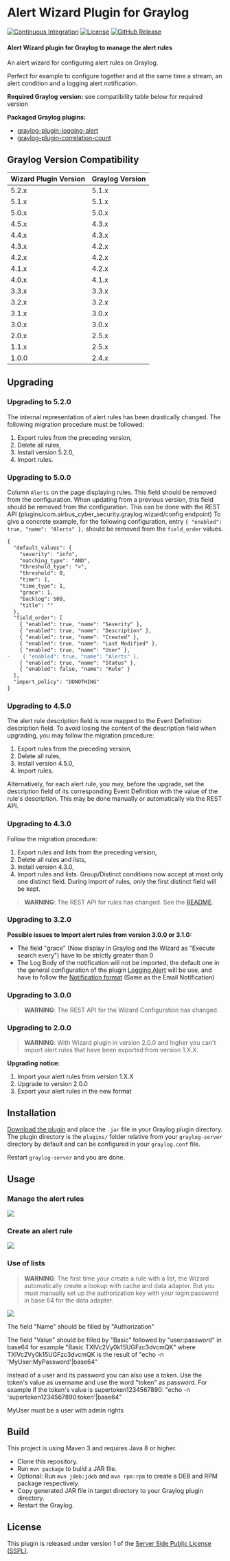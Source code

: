 # Alert Wizard Plugin for Graylog

[![Continuous Integration](https://github.com/airbus-cyber/graylog-plugin-alert-wizard/actions/workflows/ci.yml/badge.svg)](https://github.com/airbus-cyber/graylog-plugin-alert-wizard/actions/workflows/ci.yml)
[![License](https://img.shields.io/badge/license-SSPL-green)](https://www.mongodb.com/licensing/server-side-public-license)
[![GitHub Release](https://img.shields.io/badge/release-v3.3.0-blue.svg)](https://github.com/airbus-cyber/graylog-plugin-alert-wizard/releases)

#### Alert Wizard plugin for Graylog to manage the alert rules

An alert wizard for configuring alert rules on Graylog.
 
Perfect for example to configure together and at the same time a stream, an alert condition and a logging alert notification.

**Required Graylog version:** see compatibility table below for required version

**Packaged Graylog plugins:**
* [graylog-plugin-logging-alert](https://github.com/airbus-cyber/graylog-plugin-logging-alert)
* [graylog-plugin-correlation-count](https://github.com/airbus-cyber/graylog-plugin-correlation-count)

## Graylog Version Compatibility

| Wizard Plugin Version | Graylog Version |
|-----------------------|-----------------|
| 5.2.x                 | 5.1.x           |
| 5.1.x                 | 5.1.x           |
| 5.0.x                 | 5.0.x           |
| 4.5.x                 | 4.3.x           |
| 4.4.x                 | 4.3.x           |
| 4.3.x                 | 4.2.x           |
| 4.2.x                 | 4.2.x           |
| 4.1.x                 | 4.2.x           |
| 4.0.x                 | 4.1.x           |
| 3.3.x                 | 3.3.x           |
| 3.2.x                 | 3.2.x           |
| 3.1.x                 | 3.0.x           |
| 3.0.x                 | 3.0.x           |
| 2.0.x                 | 2.5.x           |
| 1.1.x                 | 2.5.x           |
| 1.0.0                 | 2.4.x           |


## Upgrading

### Upgrading to 5.2.0

The internal representation of alert rules has been drastically changed. The following migration procedure must be followed:
1. Export rules from the preceding version,
2. Delete all rules,
3. Install version 5.2.0,
4. Import rules.

### Upgrading to 5.0.0
Column `Alerts` on the page displaying rules. This field should be removed from the configuration.
When updating from a previous version, this field should be removed from the configuration. This can be done with the REST API
(plugins/com.airbus_cyber_security.graylog.wizard/config endpoint)
To give a concrete example, for the following configuration, entry `{ "enabled": true, "name": "Alerts" },` should be removed from the `field_order` values.
```diff
{
  "default_values": {
    "severity": "info",
    "matching_type": "AND",
    "threshold_type": ">",
    "threshold": 0,
    "time": 1,
    "time_type": 1,
    "grace": 1,
    "backlog": 500,
    "title": ""
  },
  "field_order": [
    { "enabled": true, "name": "Severity" },
    { "enabled": true, "name": "Description" },
    { "enabled": true, "name": "Created" },
    { "enabled": true, "name": "Last Modified" },
    { "enabled": true, "name": "User" },
-    { "enabled": true, "name": "Alerts" },
    { "enabled": true, "name": "Status" },
    { "enabled": false, "name": "Rule" }
  ],
  "import_policy": "DONOTHING"
}
```

### Upgrading to 4.5.0

The alert rule description field is now mapped to the Event Definition description field.
To avoid losing the content of the description field when upgrading, you may follow the migration procedure:
1. Export rules from the preceding version,
2. Delete all rules,
3. Install version 4.5.0,
4. Import rules.

Alternatively, for each alert rule, you may, before the upgrade, set the description field of its corresponding
Event Definition with the value of the rule's description. This may be done manually or automatically via the REST API.

### Upgrading to 4.3.0

Follow the migration procedure:
1. Export rules and lists from the preceding version,
2. Delete all rules and lists,
3. Install version 4.3.0,
4. Import rules and lists.
Group/Distinct conditions now accept at most only one distinct field. During import of rules, only the first distinct field will be kept.

> **WARNING**: The REST API for rules has changed. See the [README](https://github.com/airbus-cyber/graylog-plugin-alert-wizard/blob/master/CHANGELOG.md).

### Upgrading to 3.2.0

**Possible issues to Import alert rules from version 3.0.0 or 3.1.0:**
* The field "grace" (Now display in Graylog and the Wizard as "Execute search every") have to be strictly greater than 0
* The Log Body of the notification will not be imported, the default one in the general configuration of the plugin 
[Logging Alert](https://github.com/airbus-cyber/graylog-plugin-logging-alert)
will be use, and have to follow the [Notification format](https://docs.graylog.org/en/latest/pages/alerts.html#notifications) 
(Same as the Email Notification)

### Upgrading to 3.0.0

> **WARNING**: The REST API for the Wizard Configuration has changed.

### Upgrading to 2.0.0

> **WARNING**: With Wizard plugin in version 2.0.0 and higher you can't import alert rules that have been exported from version 1.X.X.

**Upgrading notice:**
1. Import your alert rules from version 1.X.X
2. Upgrade to version 2.0.0
3. Export your alert rules in the new format


## Installation

[Download the plugin](https://github.com/airbus-cyber/graylog-plugin-alert-wizard/releases)
and place the `.jar` file in your Graylog plugin directory. The plugin directory
is the `plugins/` folder relative from your `graylog-server` directory by default
and can be configured in your `graylog.conf` file.

Restart `graylog-server` and you are done.

## Usage

### Manage the alert rules

![](https://raw.githubusercontent.com/airbus-cyber/graylog-plugin-alert-wizard/master/images/alert_rules.png)

### Create an alert rule

![](https://raw.githubusercontent.com/airbus-cyber/graylog-plugin-alert-wizard/master/images/create_alert_rule.png)

### Use of lists
> **WARNING**: The first time your create a rule with a list, the Wizard automatically create a lookup with cache and data adapter. But you must manually set up the authorization key with your login:password in base 64 for the data adapter.

![](https://raw.githubusercontent.com/airbus-cyber/graylog-plugin-alert-wizard/master/images/Wizard_List4.png)

The field "Name" should be filled by "Authorization"

The field "Value" should be filled by "Basic" followed by "user:password" in base64 for example "Basic TXlVc2Vy0k15UGFzc3dvcmQK" where TXlVc2Vy0k15UGFzc3dvcmQK is the result of "echo -n 'MyUser:MyPassword'|base64"

Instead of a user and its password you can also use a token.
Use the token's value as username and use the word "token" as password.
For example if the token's value is supertoken1234567890:
"echo -n 'supertoken1234567890:token'|base64"

MyUser must be a user with admin rights



## Build

This project is using Maven 3 and requires Java 8 or higher.

* Clone this repository.
* Run `mvn package` to build a JAR file.
* Optional: Run `mvn jdeb:jdeb` and `mvn rpm:rpm` to create a DEB and RPM package respectively.
* Copy generated JAR file in target directory to your Graylog plugin directory.
* Restart the Graylog.

## License

This plugin is released under version 1 of the [Server Side Public License (SSPL)](LICENSE).
